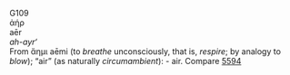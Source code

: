<body>
  <p>G109<br>  ἀήρ  <br> aēr  <br><i>ah-ayr‘ </i><br>From   ἄημι    aēmi   (to <i>breathe</i> unconsciously, that is, <i>respire</i>; by analogy to <i>blow</i>); “air” (as naturally <i>circumambient</i>): - air. Compare <a href="g5594.htm">5594</a> <br></p>
 </body>